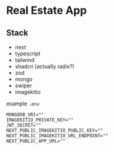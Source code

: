 # Real Estate App

## Stack

-   next
-   typescript
-   tailwind
-   shadcn (actually radix?)
-   zod
-   mongo
-   swiper
-   imagekitio

example `.env`

```
MONGODB_URI=""
IMAGEKITIO_PRIVATE_KEY=""
JWT_SECRET=""
NEXT_PUBLIC_IMAGEKITIO_PUBLIC_KEY=""
NEXT_PUBLIC_IMAGEKITIO_URL_ENDPOINT=""
NEXT_PUBLIC_APP_URL=""
```
